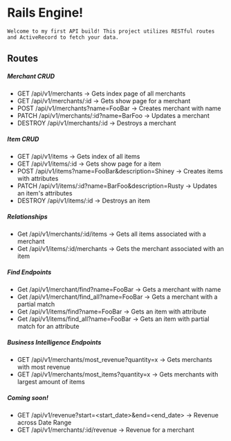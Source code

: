 # Rails Engine!
    Welcome to my first API build! This project utilizes RESTful routes and ActiveRecord to fetch your data.

## Routes
##### Merchant CRUD
* GET /api/v1/merchants -> Gets index page of all merchants
* GET /api/v1/merchants/:id -> Gets show page for a merchant
* POST /api/v1/merchants?name=FooBar -> Creates merchant with name
* PATCH /api/v1/merchants/:id?name=BarFoo -> Updates a merchant
* DESTROY /api/v1/merchants/:id -> Destroys a merchant

##### Item CRUD
* GET /api/v1/items -> Gets index of all items
* GET /api/v1/items/:id -> Gets show page for a item
* POST /api/v1/items?name=FooBar&description=Shiney -> Creates items with attributes
* PATCH /api/v1/items/:id?name=BarFoo&description=Rusty -> Updates an item's attributes
* DESTROY /api/v1/items/:id -> Destroys an item

##### Relationships
* Get /api/v1/merchants/:id/items -> Gets all items associated with a merchant
* Get /api/v1/items/:id/merchants -> Gets the merchant associated with an item

##### Find Endpoints
* Get /api/v1/merchant/find?name=FooBar -> Gets a merchant with name
* Get /api/v1/merchant/find_all?name=FooBar -> Gets a merchant with a partial match
* Get /api/v1/items/find?name=FooBar -> Gets an item with attribute
* Get /api/v1/items/find_all?name=FooBar -> Gets an item with partial match for an attribute

##### Business Intelligence Endpoints
* GET /api/v1/merchants/most_revenue?quantity=x -> Gets merchants with most revenue
* GET /api/v1/merchants/most_items?quantity=x -> Gets merchants with largest amount of items

##### Coming soon!
* GET /api/v1/revenue?start=<start_date>&end=<end_date> -> Revenue across Date Range
* GET /api/v1/merchants/:id/revenue -> Revenue for a merchant
